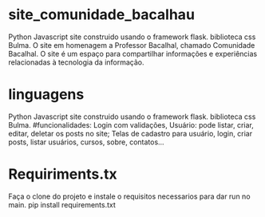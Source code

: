# site_comunidade_bacalhau
Python
Javascript
site construido usando o framework flask.
biblioteca css Bulma.
O site em homenagem a Professor Bacalhal, chamado Comunidade Bacalhal. O site é um espaço para compartilhar informações e experiências relacionadas à tecnologia da informação.
# linguagens
Python
Javascript
site construido usando o framework flask.
biblioteca css Bulma.
#funcionalidades:
Login com validações,
Usuário: pode listar, criar, editar, deletar os posts no site;
Telas de cadastro para usuário, login, criar posts, listar usuários, cursos, sobre, contatos... 

# Requiriments.tx 
Faça o clone do projeto e instale o requisitos necessarios para dar run no main.
pip install requirements.txt
